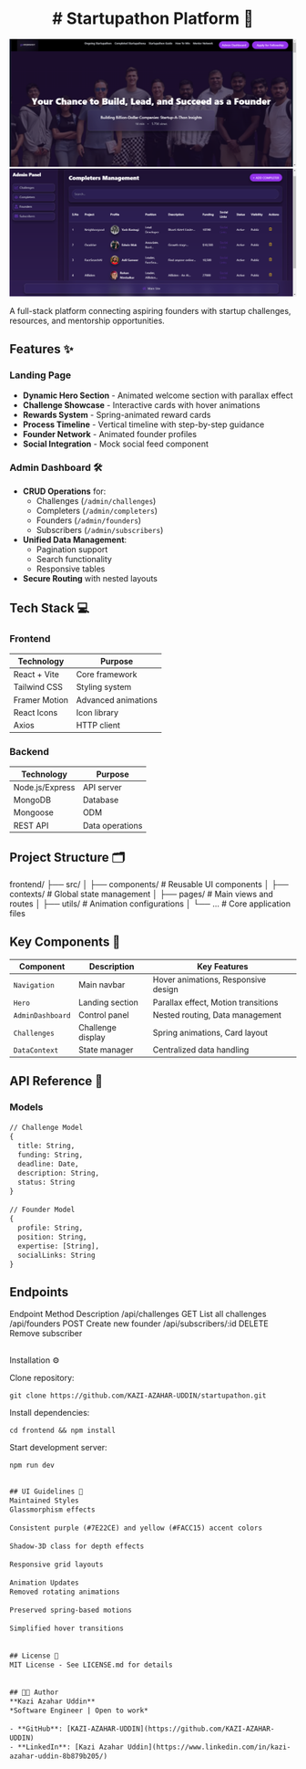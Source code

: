 <h1 align="center"># Startupathon Platform 🚀</h1>

![Platform Home Page](/frontend/public/homepage.png)
![Platform ](/frontend/public/admindashboard.png)

A full-stack platform connecting aspiring founders with startup challenges, resources, and mentorship opportunities.

## Features ✨

### Landing Page
- **Dynamic Hero Section** - Animated welcome section with parallax effect
- **Challenge Showcase** - Interactive cards with hover animations
- **Rewards System** - Spring-animated reward cards
- **Process Timeline** - Vertical timeline with step-by-step guidance
- **Founder Network** - Animated founder profiles
- **Social Integration** - Mock social feed component

### Admin Dashboard 🛠️
- **CRUD Operations** for:
  - Challenges (`/admin/challenges`)
  - Completers (`/admin/completers`)
  - Founders (`/admin/founders`)
  - Subscribers (`/admin/subscribers`)
- **Unified Data Management**:
  - Pagination support
  - Search functionality
  - Responsive tables
- **Secure Routing** with nested layouts

## Tech Stack 💻

### Frontend
| Technology | Purpose |
|------------|---------|
| React + Vite | Core framework |
| Tailwind CSS | Styling system |
| Framer Motion | Advanced animations |
| React Icons | Icon library |
| Axios | HTTP client |

### Backend
| Technology | Purpose |
|------------|---------|
| Node.js/Express | API server |
| MongoDB | Database |
| Mongoose | ODM |
| REST API | Data operations |

## Project Structure 🗂️

frontend/
├── src/
│ ├── components/ # Reusable UI components
│ ├── contexts/ # Global state management
│ ├── pages/ # Main views and routes
│ ├── utils/ # Animation configurations
│ └── ... # Core application files



## Key Components 🧩

| Component | Description | Key Features |
|-----------|-------------|--------------|
| `Navigation` | Main navbar | Hover animations, Responsive design |
| `Hero` | Landing section | Parallax effect, Motion transitions |
| `AdminDashboard` | Control panel | Nested routing, Data management |
| `Challenges` | Challenge display | Spring animations, Card layout |
| `DataContext` | State manager | Centralized data handling |

## API Reference 📡

### Models

```
// Challenge Model
{
  title: String,
  funding: String,
  deadline: Date,
  description: String,
  status: String
}

// Founder Model
{
  profile: String,
  position: String,
  expertise: [String],
  socialLinks: String
}

```

## Endpoints
Endpoint	Method	Description
/api/challenges	GET	List all challenges
/api/founders	POST	Create new founder
/api/subscribers/:id	DELETE	Remove subscriber

##
Installation ⚙️

Clone repository:

```
git clone https://github.com/KAZI-AZAHAR-UDDIN/startupathon.git

````
Install dependencies:
```
cd frontend && npm install
```

Start development server:
```
npm run dev
```
```

## UI Guidelines 🎨
Maintained Styles
Glassmorphism effects

Consistent purple (#7E22CE) and yellow (#FACC15) accent colors

Shadow-3D class for depth effects

Responsive grid layouts

Animation Updates
Removed rotating animations

Preserved spring-based motions

Simplified hover transitions


## License 📄
MIT License - See LICENSE.md for details


## 👨‍💻 Author
**Kazi Azahar Uddin**  
*Software Engineer | Open to work*  

- **GitHub**: [KAZI-AZAHAR-UDDIN](https://github.com/KAZI-AZAHAR-UDDIN)  
- **LinkedIn**: [Kazi Azahar Uddin](https://www.linkedin.com/in/kazi-azahar-uddin-8b879b205/)  


